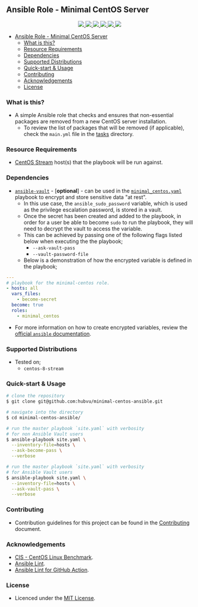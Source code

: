 ## Ansible Role - Minimal CentOS Server

<p align="center">
  <a href="https://github.com/hubvu/minimal-centos-ansible/blob/main/.github/workflows/ansible-lint.yml" alt="Ansible Lint">
    <img src="https://github.com/hubvu/minimal-centos-ansible/workflows/Ansible%20Lint/badge.svg?branch=main">
  </a>
  <a href="https://github.com/hubvu/minimal-centos-ansible/releases" alt="GitHub Release">
    <img src="https://img.shields.io/github/v/release/hubvu/minimal-centos-ansible.svg">
  </a>
  <a href="./LICENSE.md" alt="MIT License">
    <img src="https://img.shields.io/badge/license-MIT-green.svg">
  </a>
  <a href="https://github.com/hubvu/minimal-centos-ansible/tree/main#supported-distributions" alt="Supported Distributions">
    <img src="https://img.shields.io/badge/platform-centos-lightgrey.svg">
  </a>
  <a href="https://img.shields.io/github/repo-size/hubvu/minimal-centos-ansible.svg" alt="Repository Size">
    <img src="https://img.shields.io/github/repo-size/hubvu/minimal-centos-ansible.svg">
  </a>
  <a href="https://img.shields.io/github/directory-file-count/hubvu/minimal-centos-ansible.svg" alt="Repository File Count">
    <img src="https://img.shields.io/github/directory-file-count/hubvu/minimal-centos-ansible.svg">
  </a>
</p>

- [Ansible Role - Minimal CentOS Server](#ansible-role---minimal-centos-server)
  - [What is this?](#what-is-this)
  - [Resource Requirements](#resource-requirements)
  - [Dependencies](#dependencies)
  - [Supported Distributions](#supported-distributions)
  - [Quick-start & Usage](#quick-start--usage)
  - [Contributing](#contributing)
  - [Acknowledgements](#acknowledgements)
  - [License](#license)

### What is this?

* A simple Ansible role that checks and ensures that non-essential packages are removed from a new CentOS server installation.
  * To review the list of packages that will be removed (if applicable), check the `main.yml` file in the [tasks](./roles/minimal_centos/tasks/) directory.

### Resource Requirements

* [CentOS Stream](https://www.centos.org/centos-stream/) host(s) that the playbook will be run against.

### Dependencies

* [`ansible-vault`](https://docs.ansible.com/ansible/latest/user_guide/vault.html) - [**optional**] - can be used in the [`minimal_centos.yaml`](./minimal_centos.yaml) playbook to encrypt and store sensitive data "at rest". 
  * In this use case, the `ansible_sudo_password` variable, which is used as the privilege escalation password, is stored in a vault.
  * Once the secret has been created and added to the playbook, in order for a user be able to become `sudo` to run the playbook, they will need to decrypt the vault to access the variable.
  * This can be achieved by passing one of the following flags listed below when executing the the playbook;
    * `--ask-vault-pass` 
    * `--vault-password-file`
  * Below is a demonstration of how the encrypted variable is defined in the playbook;

```yaml
---
# playbook for the minimal-centos role.
- hosts: all
  vars_files:
    - become-secret
  become: true
  roles:
    - minimal_centos
```
  * For more information on how to create encrypted variables, review the [official `ansible` documentation](https://docs.ansible.com/ansible/latest/user_guide/vault.html#encrypting-individual-variables-with-ansible-vault).

### Supported Distributions

* Tested on;
  * `centos-8-stream`

### Quick-start & Usage

```bash
# clone the repository
$ git clone git@github.com:hubvu/minimal-centos-ansible.git

# navigate into the directory
$ cd minimal-centos-ansible/

# run the master playbook `site.yaml` with verbosity
# for non Ansible Vault users
$ ansible-playbook site.yaml \
  --inventory-file=hosts \
  --ask-become-pass \
  --verbose

# run the master playbook `site.yaml` with verbosity
# for Ansible Vault users
$ ansible-playbook site.yaml \
  --inventory-file=hosts \
  --ask-vault-pass \
  --verbose
```

### Contributing

* Contribution guidelines for this project can be found in the [Contributing](./CONTRIBUTING.md) document.

### Acknowledgements

* [CIS - CentOS Linux Benchmark](https://www.cisecurity.org/benchmark/centos_linux/).
* [Ansible Lint](https://github.com/ansible-community/ansible-lint).
* [Ansible Lint for GitHub Action](https://github.com/ansible/ansible-lint-action).

### License

* Licenced under the [MIT License](./LICENSE.md).
